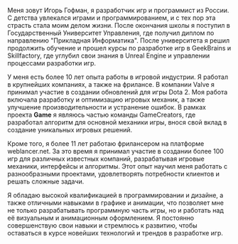 ﻿Меня зовут Игорь Гофман, я разработчик игр и программист из России. С детства увлекался играми и программированием, и с тех пор эта страсть стала моим делом жизни. После окончания школы я поступил в Государственный Университет Управления, где получил диплом по направлению "Прикладная Информатика". После университета я решил продолжить обучение и прошел курсы по разработке игр в GeekBrains и Skillfactory, где углубил свои знания в Unreal Engine и управлении процессами разработки игр.

У меня есть более 10 лет опыта работы в игровой индустрии. Я работал в крупнейших компаниях, а также на фрилансе. В компании Valve я принимал участие в создании обновлений для игры Dota 2. Моя работа включала разработку и оптимизацию игровых механик, а также улучшение производительности и устранение ошибок. В рамках проекта **Game** я являюсь частью команды GameCreators, где разработал алгоритм для основной механики игры, внося свой вклад в создание уникальных игровых решений.

Кроме того, я более 11 лет работаю фрилансером на платформе weblancer.net. За это время я принимал участие в создании более 100 игр для различных известных компаний, разрабатывая игровые механики, интерфейсы и алгоритмы. Этот опыт научил меня работать с разнообразными проектами, удовлетворять потребности клиентов и решать сложные задачи.

Я обладаю высокой квалификацией в программировании и дизайне, а также отличными навыками в графике и анимации, что позволяет мне не только разрабатывать программную часть игры, но и работать над её визуальным и анимационным оформлением. Я постоянно совершенствую свои навыки и стремлюсь к развитию, чтобы оставаться в курсе новейших технологий и трендов в разработке игр.


